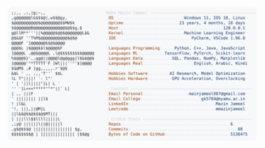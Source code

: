<picture>
  <source srcset="https://raw.githubusercontent.com/mmazinjameel/mmazinjameel/main/dark_mode.svg?v=1742724550" media="(prefers-color-scheme: dark)">
  <img src="https://raw.githubusercontent.com/mmazinjameel/mmazinjameel/main/light_mode.svg?v=1742724550">
</picture>
